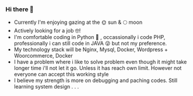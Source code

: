### Hi there 👋

- Currently I'm enjoying gazing at the 🌞 sun & 🌕 moon
- Actively looking for a job 🤓!
- I'm comfortable coding in Python 🐍 , occassionally i code PHP, professionally i can still code in JAVA 😜 but not my preference.
- My technology stack will be Nginx, Mysql, Docker, Wordpress + Woorcommerce, Docker
- I have a problem where i like to solve problem even though it might take longer time i'll not let it go. Unless it has reach own limit. However not everyone can accept this working style 
- I believe my strength is more on debugging and paching codes. Still learning system design . . . 
